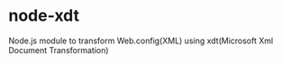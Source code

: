 # node-xdt
Node.js module to transform Web.config(XML) using xdt(Microsoft Xml Document Transformation)
